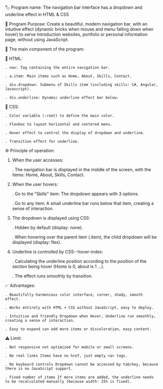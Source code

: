 🏷️ Program name: The navigation bar interface has a dropdown and underline effect in HTML & CSS

🎯 Program Purpose: Create a beautiful, modern navigation bar, with an intuitive effect (dynamic bricks when mouse and menu falling down when hover) to serve introduction websites, portfolio or personal information page, without using JavaScript.

🧩 The main component of the program:

📄 HTML:

    . nav: Tag containing the entire navigation bar.

    . a.item: Main items such as Home, About, Skills, Contact.

    . div.dropdown: Submenu of Skills item (including skills: C#, Angular, Javascript).

    . div.underline: Dynamic underline effect bar below.

🎨 CSS:

    . Color variable (:root) to define the main color.

    . Flexbox to layout horizontal and centered menu.

    . Hover effect to control the display of dropdown and underline.

    . Transition effect for underline.

⚙️ Principle of operation:

  1. When the user accesses:

     . The navigation bar is displayed in the middle of the screen, with the items: Home, About, Skills, Contact.

  2. When the user hovers:

     . Go to the “Skills” item: The dropdown appears with 3 options.

     . Go to any item: A small underline bar runs below that item, creating a sense of interaction.

  3. The dropdown is displayed using CSS:

     . Hidden by default (display: none).

     . When hovering over the parent item (.item), the child dropdown will be displayed (display: flex).

  4. Underline is controlled by CSS--hover-index:

     . Calculating the underline position according to the position of the section being hover (Home is 0, about is 1 ...).

     . The effect runs smoothly by transition.

✅ Advantages:

    . Beautifully harmonious color interface, corner, shady, smooth effect.

    . Works entirely with HTML + CSS without JavaScript, easy to deploy.

    . Intuitive and friendly Dropdown when Hover, Underline run smoothly, creating a sense of interaction.

    . Easy to expand can add more items or discoloration, easy content. 

⚠️ Limit: 

    . Not responsive not optimized for mobile or small screens.

    . No real links Items have no href, just empty <a> tags.

    . No keyboard controls Dropdown cannot be accessed by tab/key, because there is no JavaScript support.

    . Fixed number of items If more items are added, the underline needs to be recalculated manually (because width: 25% is fixed).
